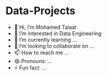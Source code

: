 # Data-Projects

- 👋 Hi, I’m Mohamed Talaat
- 👀 I’m interested in Data Engineering
- 🌱 I’m currently learning ...
- 💞️ I’m looking to collaborate on ...
- 📫 How to reach me ...
- 😄 Pronouns: ...
- ⚡ Fun fact: ...

<!---
mohamedtalaat2020/mohamedtalaat2020 is a ✨ special ✨ repository because its `README.md` (this file) appears on your GitHub profile. You can click the Preview link to take a look at your changes.
--->
